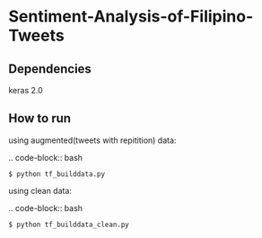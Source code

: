 # Sentiment-Analysis-of-Filipino-Tweets

## Dependencies
keras 2.0

## How to run

using augmented(tweets with repitition) data:

.. code-block:: bash

    $ python tf_builddata.py
    
using clean data:

.. code-block:: bash

    $ python tf_builddata_clean.py

